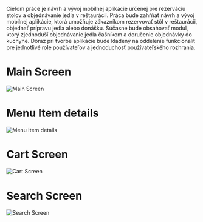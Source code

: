 <p>Cieľom práce je návrh a vývoj mobilnej aplikácie určenej pre rezerváciu stolov a objednávanie jedla v reštaurácii. Práca bude zahŕňať návrh a vývoj mobilnej aplikácie, ktorá umožňuje zákazníkom rezervovať stôl v reštaurácii, objednať prípravu jedla alebo donášku. Súčasne bude obsahovať modul, ktorý zjednoduší objednávanie jedla čašníkom a doručenie objednávky do kuchyne. Dôraz pri tvorbe aplikácie bude kladený na oddelenie funkcionalít pre jednotlivé role používateľov a jednoduchosť používateľského rozhrania.</p>

# Main Screen
![Main Screen](https://github.com/user-attachments/assets/68aedd42-5384-4a6c-8ef2-4bead32a0e35)

# Menu Item details
![Menu Item details](https://github.com/user-attachments/assets/31c0718f-7298-4d81-b2c8-cc8e4cd5b329)

# Cart Screen
![Cart Screen](https://github.com/user-attachments/assets/d48d5001-7648-43ae-8480-26c64fcf38ae)

# Search Screen
![Search Screen](https://github.com/user-attachments/assets/f3266a36-a593-4581-a563-928b36bc701a)
